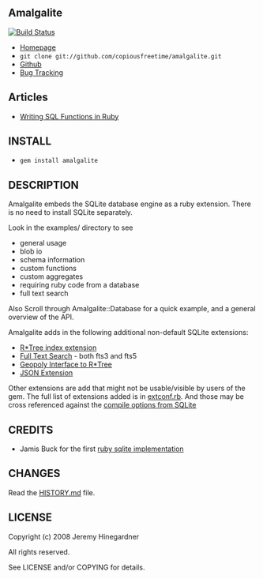 ## Amalgalite

[![Build Status](https://copiousfreetime.semaphoreci.com/badges/amalgalite/branches/main.svg?key=6d8f47c8-bfc7-4969-a128-424478908a27)](https://copiousfreetime.semaphoreci.com/projects/amalgalite)

* [Homepage](http://github.com/copiousfreetime/amalgalite)
* `git clone git://github.com/copiousfreetime/amalgalite.git`
* [Github](http://github.com/copiousfreetime/amalgalite/)
* [Bug Tracking](http://github.com/copiousfreetime/amalgalite/issues)

## Articles

*  [Writing SQL Functions in Ruby](http://copiousfreetime.org/articles/2009/01/10/writing-sql-functions-in-ruby.html)

## INSTALL

* `gem install amalgalite`

## DESCRIPTION

Amalgalite embeds the SQLite database engine as a ruby extension. There is no
need to install SQLite separately.

Look in the examples/ directory to see

* general usage
* blob io
* schema information
* custom functions
* custom aggregates
* requiring ruby code from a database
* full text search

Also Scroll through Amalgalite::Database for a quick example, and a general
overview of the API.

Amalgalite adds in the following additional non-default SQLite extensions:

* [R*Tree index extension](http://sqlite.org/rtree.html)
* [Full Text Search](http://sqlite.org/fts5.html) - both fts3 and fts5
* [Geopoly Interface to R*Tree](https://www.sqlite.org/geopoly.html)
* [JSON Extension](https://www.sqlite.org/json1.html)

Other extensions are add that might not be usable/visible by users of the gem.
The full list of extensions added is in
[extconf.rb](ext/amalgalite/c/extconf.rb). And those may be cross referenced
against the [compile options from SQLite](https://www.sqlite.org/compile.html)

## CREDITS

* Jamis Buck for the first [ruby sqlite implementation](http://www.rubyforge.org/projects/sqlite-ruby)

## CHANGES

Read the [HISTORY.md](HISTORY.md) file.

## LICENSE

Copyright (c) 2008 Jeremy Hinegardner

All rights reserved.

See LICENSE and/or COPYING for details.
